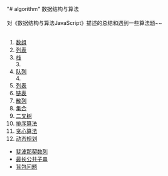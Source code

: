 "# algorithm" 
数据结构与算法</br></br>
对《数据结构与算法JavaScript》描述的总结和遇到一些算法题~~ </br></br>
1. [数组](https://github.com/dingruibobo/algorithm/blob/master/%E6%95%B0%E7%BB%84.md)</br>
2. [列表](https://github.com/dingruibobo/algorithm/blob/master/%E5%88%97%E8%A1%A8.md)</br>
3. [栈](https://github.com/dingruibobo/algorithm/blob/master/%E6%A0%88.md)</br>3. 
4. [队列](https://github.com/dingruibobo/algorithm/blob/master/%E9%98%9F%E5%88%97.md)</br>4. 
5. [列表](https://github.com/dingruibobo/algorithm/blob/master/%E9%93%BE%E8%A1%A8.md)</br>
6. [链表](https://github.com/dingruibobo/algorithm/blob/master/%E9%93%BE%E8%A1%A8.md)</br>
7. [散列](https://github.com/dingruibobo/algorithm/blob/master/%E6%95%A3%E5%88%97.md)</br>
8. [集合](https://github.com/dingruibobo/algorithm/blob/master/%E9%9B%86%E5%90%88.md)</br>
9. [二叉树](https://github.com/dingruibobo/algorithm/blob/master/%E4%BA%8C%E5%8F%89%E6%A0%91.md)</br>
10. [排序算法](https://github.com/dingruibobo/algorithm/tree/master/%E6%8E%92%E5%BA%8F%E7%AE%97%E6%B3%95)</br>
11. [贪心算法](https://github.com/dingruibobo/algorithm/tree/master/%E8%B4%AA%E5%BF%83%E7%AE%97%E6%B3%95)</br>
12. [动态规划](https://github.com/dingruibobo/algorithm)</br>
- [斐波那契数列](https://github.com/dingruibobo/algorithm/blob/master/%E5%8A%A8%E6%80%81%E8%A7%84%E5%88%92/fib.js)
- [最长公共子串](https://github.com/dingruibobo/algorithm/blob/master/%E5%8A%A8%E6%80%81%E8%A7%84%E5%88%92/lcs.js)
- [背包问题](https://github.com/dingruibobo/algorithm/blob/master/%E5%8A%A8%E6%80%81%E8%A7%84%E5%88%92/knapsack.js)
